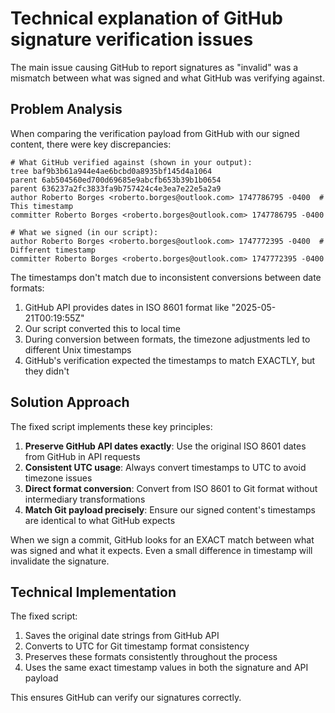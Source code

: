 # Technical explanation of GitHub signature verification issues

The main issue causing GitHub to report signatures as "invalid" was a mismatch between what was signed and what GitHub was verifying against.

## Problem Analysis

When comparing the verification payload from GitHub with our signed content, there were key discrepancies:

```
# What GitHub verified against (shown in your output):
tree baf9b3b61a944e4ae6bcbd0a8935bf145d4a1064
parent 6ab504560ed700d69685e9abcfb653b39b1b0654
parent 636237a2fc3833fa9b757424c4e3ea7e22e5a2a9
author Roberto Borges <roberto.borges@outlook.com> 1747786795 -0400  # This timestamp 
committer Roberto Borges <roberto.borges@outlook.com> 1747786795 -0400

# What we signed (in our script):
author Roberto Borges <roberto.borges@outlook.com> 1747772395 -0400  # Different timestamp
committer Roberto Borges <roberto.borges@outlook.com> 1747772395 -0400
```

The timestamps don't match due to inconsistent conversions between date formats:

1. GitHub API provides dates in ISO 8601 format like "2025-05-21T00:19:55Z" 
2. Our script converted this to local time
3. During conversion between formats, the timezone adjustments led to different Unix timestamps
4. GitHub's verification expected the timestamps to match EXACTLY, but they didn't

## Solution Approach

The fixed script implements these key principles:

1. **Preserve GitHub API dates exactly**: Use the original ISO 8601 dates from GitHub in API requests
2. **Consistent UTC usage**: Always convert timestamps to UTC to avoid timezone issues
3. **Direct format conversion**: Convert from ISO 8601 to Git format without intermediary transformations
4. **Match Git payload precisely**: Ensure our signed content's timestamps are identical to what GitHub expects

When we sign a commit, GitHub looks for an EXACT match between what was signed and what it expects. Even a small difference in timestamp will invalidate the signature.

## Technical Implementation

The fixed script:
1. Saves the original date strings from GitHub API
2. Converts to UTC for Git timestamp format consistency
3. Preserves these formats consistently throughout the process
4. Uses the same exact timestamp values in both the signature and API payload

This ensures GitHub can verify our signatures correctly.
